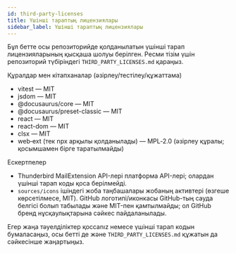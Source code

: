 ```yaml
---
id: third-party-licenses
title: Үшінші тараптың лицензиялары
sidebar_label: Үшінші тараптың лицензиялары
---
```


Бұл бетте осы репозиторийде қолданылатын үшінші тарап лицензияларының қысқаша шолуы берілген. Ресми тізім үшін репозиторий түбіріндегі `THIRD_PARTY_LICENSES.md` қараңыз.

Құралдар мен кітапханалар (әзірлеу/тестілеу/құжаттама)

- vitest — MIT
- jsdom — MIT
- @docusaurus/core — MIT
- @docusaurus/preset-classic — MIT
- react — MIT
- react-dom — MIT
- clsx — MIT
- web‑ext (тек npx арқылы қолданылады) — MPL‑2.0 (әзірлеу құралы; қосымшамен бірге таратылмайды)

Ескертпелер

- Thunderbird MailExtension API-лері платформа API-лері; олардан үшінші тарап коды қоса берілмейді.
- `sources/icons` ішіндегі жоба таңбашалары жобаның активтері (өзгеше көрсетілмесе, MIT). GitHub логотипі/иконкасы GitHub-тың сауда белгісі болып табылады және MIT-пен қамтылмайды; ол GitHub бренд нұсқаулықтарына сәйкес пайдаланылады.

Егер жаңа тәуелділіктер қоссanız немесе үшінші тарап кодын бумаласаңыз, осы бетті де және `THIRD_PARTY_LICENSES.md` құжатын да сәйкесінше жаңартыңыз.
